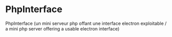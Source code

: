 # PhpInterface
PhpInterface (un mini serveur php offant une interface electron exploitable / a mini php server offering a usable electron interface)
